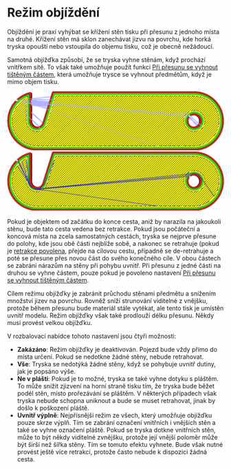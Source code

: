 Režim objíždění
====
Objíždění je praxí vyhýbat se křížení stěn tisku při přesunu z jednoho místa na druhé. Křížení stěn má sklon zanechávat jizvu na povrchu, kde horká tryska opouští nebo vstoupila do objemu tisku, což je obecně nežádoucí.

Samotná objížďka způsobí, že se tryska vyhne stěnám, když prochází vnitřkem sítě. To však také umožňuje použít funkci [Při přesunu se vyhnout tištěným částem](travel_avoid_other_parts.md), která umožňuje trysce se vyhnout předmětům, když je mimo objem tisku.

![Objíždění deaktivováno, pohyb přesunu prochází stěnami tisku](../../../articles/images/retraction_combing_off.png)
![Objíždění aktivováno, provede se objížďka, aby se zabránilo překročení stěn](../../../articles/images/retraction_combing_on.png)

Pokud je objektem od začátku do konce cesta, aniž by narazila na jakoukoli stěnu, bude tato cesta vedena bez retrakce. Pokud jsou počáteční a koncová místa na zcela samostatných cestách, tryska se nejprve přesune do polohy, kde jsou obě části nejblíže sobě, a nakonec se retrahuje (pokud je [retrakce povolena](retraction_enable.md), přejde na cílovou cestu, případně se de-retrahuje a poté se přesune přes novou část do svého konečného cíle. V obou částech se zabrání nárazům na stěny při pohybu uvnitř. Při přesunu z jedné části na druhou se vyhne částem, pouze pokud je povoleno nastavení [Při přesunu se vyhnout tištěným částem](travel_avoid_other_parts.md).

Cílem režimu objížďky je zabránit průchodu stěnami předmětu a snížením množství jizev na povrchu. Rovněž sníží strunování viditelné z vnějšku, protože během přesunu bude materiál stále vytékat, ale tento tisk je umístěn uvnitř modelu. Režim objížďky však také prodlouží délku přesunu. Někdy musí provést velkou objížďku.

V rozbalovací nabídce tohoto nastavení jsou čtyři možnosti:
* **Zakázáno**: Režim objížďky je deaktivován. Pojezd bude vždy přímo do místa určení. Pokud se nedotkne žádné stěny, nebude retrahovat.
* **Vše**: Tryska se nedotýká žádné stěny, když se pohybuje uvnitř dutiny, jak je popsáno výše.
* **Ne v plášti**: Pokud je to možné, tryska se také vyhne dotyku s pláštěm. To může snížit zjizvení na horní straně tisku tím, že tryska bude běžet podél stěn, místo prořezávání se pláštěm. V některých případech však tryska nebude schopna uniknout a bude se muset retrahovat, jinak by došlo k poškození pláště.
* **Uvnitř výplně**: Nejpřísnější režim ze všech, který umožňuje objížďku pouze skrze výplň. Tím se zabrání označení vnitřních i vnějších stěn a také se vyhne označení pláště. Pokud se tryska dotkne vnitřních stěn, může to být někdy viditelné zvnějšku, protože její vnější poloměr může být širší než šířka stěny. Tím se tomuto efektu vyhnete. Bude však nutné provést ještě více retrakcí, protože často nebude k dispozici žádná cesta.

